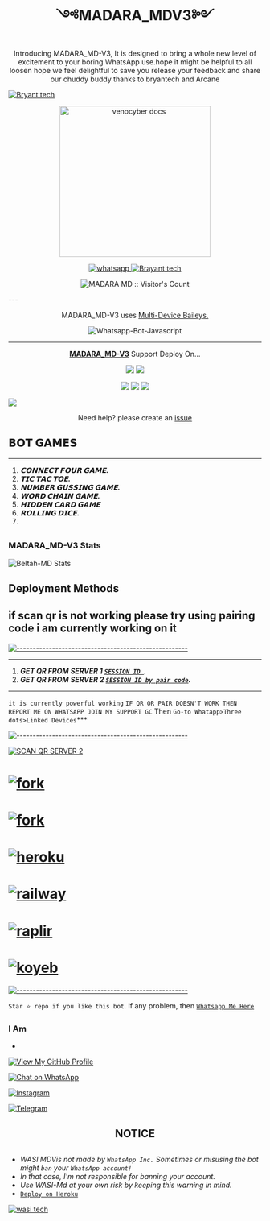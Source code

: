 

<h1 align="center"> ༺MADARA_MDV3༻ </h1> 
<p align="center"> Introducing MADARA_MD-V3, It is designed to bring a whole new level of excitement to your boring WhatsApp use.hope it might be helpful to all loosen hope we feel delightful to save you release your feedback and share our chuddy buddy thanks to bryantech and Arcane  </p>

[![Bryant tech](https://readme-typing-svg.demolab.com?font=Anton&size=30&pause=998&color=008000&background=F7F2F20A&vCenter=true&random=false&width=465&lines=Hello+Everyone%F0%9F%91%8B!;I+am+MADARA+MD+MADE+BY+Bryant+tech+and+Arcane+admin+founder+of+this;project;and+creator+too;i)](https://github.com/Kingjux)


<p align="center">
  <a href="https://github.com/Arcanedream77/MADARA_MD-V3">
    <img alt="venocyber docs" height="300" src="https://telegra.ph/file/55551f6f89dae1180f554.jpg">
  </a>
</p>
    
   
   
<p align="center">
  <a href="https://wa.me/+254114141192?text=Hi+Bro--+I+Need+Help.+I+messaged+you+from+Beltah-md+Repo" target="_blank">
    <img alt="whatsapp" src="https://img.shields.io/badge/ Whatsapp -25D366?style=for-the-badge&logo=whatsapp&logoColor=green" />
 
  <a aria-label="MADARA_MD-V3is free to use" href="https://github.com/Arcanedream77/MADARA_MD-V3" target="_blank">
    <img alt="Brayant tech" src="https://img.shields.io/youtube/channel/subscribers/UCU071AMRqcd5mfTdCgJFwPg" target="_blank" />
  </a>

</p>
<p align="center"><img src="https://profile-counter.glitch.me/{MADARA_MD}/count.svg" alt="MADARA MD :: Visitor's Count" /></p>
---




<p align="center"> MADARA_MD-V3 uses
  <a href="https://github.com/adiwajshing/Baileys">Multi-Device Baileys.</a>
</p>
<p align="center">
  <img title="Whatsapp-Bot-Javascript" src="https://img.shields.io/badge/Javascript-363303?style=for-the-badge&logo=javascript&logoColor=c6c631"></img>
</p>

---

<p align="center">
  <a href="https://github.com/Arcanedream77 /MADARA_MD-V3"><b>MADARA_MD-V3</b></a> Support Deploy On...
</p>

<p align="center">
  <a href="https://github.com/kingjux/venocyber-Md/blob/main/temp/deploy-on-vps.md"><img src="https://img.shields.io/badge/self hosting-3d1513?style=for-the-badge&logo=serverless&logoColor=FD5750"></a>
  <a href="https://railway.app/template/GZOvIe?referralCode=wVDLrh"><img src="https://img.shields.io/badge/railway-3e164f?style=for-the-badge&logo=railway&logoColor=0B0D0E"></a>
</p>
<p align="center">
  <a href="https://dashboard.heroku.com/new?template=https://github.com/Arcanedream77/MADARA_MD-V3"><img src="https://img.shields.io/badge/heroku-9d7acc?style=for-the-badge&logo=heroku&logoColor=430098"></a>
  <a href="https://venocyber-web01.vercel.app/replit.html"><img src="https://img.shields.io/badge/replit-253c99?style=for-the-badge&logo=replit&logoColor=F26207"></a>
  <a href="https://app.koyeb.com/apps/deploy?type=git&repository=github.com/Kingjux/Venocyber-md-md&branch=main&env[SESSION_ID]&env[OWNER_NUMBER]=255698101622&env[MONGODB_URI]&&env[OWNER_NAME]=venocyber ᴛᴇᴄʜ&env[KOYEB_API]&env[PREFIX]=.&env[WAPRESENCE]&env[AUTO_READ_STATUS]=true&env[DISABLE_PM]=false&env[PACK_AUTHER]=whatsapp+bot&env[PACK_NAME]=Venocyber ᴛᴇᴄʜ&env[STYLE]=0&env[MODE]=private&env[READ_MESSAGE]=false&env[THEME]=VENOCYBER&env[WARN_COUNT]=3&env[BLOCK_JID]=null&env[TIME_ZONE]=Africa/Dodoma&name=Beltahr-tech&env[KOYEB_NAME]=Beltah-md&env[SUDO]=null&env[THUMB_IMAGE]=https://telegra.ph/file/dcce2ddee6cc7597c859a.jpg"><img src="https://img.shields.io/badge/koyeb-033604?style=for-the-badge&logo=koyeb&logoColor=white"></a>
</p>
  <a href="https://youtu.be/3NdJb6_1cJM"><img src="https://img.shields.io/badge/CodeSpace-green?colorA=%23ff000&colorB=%23017e40&style=for-the-badge&logo=git&logoColor=white"></a>
</p>
<p align="center">Need help? please create an <a href="https://github.com/Kingjux/Venocyber-md/issues">issue</a></p>

 



## 𝗕𝗢𝗧 𝗚𝗔𝗠𝗘𝗦
---
1. ***𝗖𝗢𝗡𝗡𝗘𝗖𝗧 𝗙𝗢𝗨𝗥 𝗚𝗔𝗠𝗘.***
2.  ***𝗧𝗜𝗖 𝗧𝗔𝗖 𝗧𝗢𝗘.***
3.  ***𝗡𝗨𝗠𝗕𝗘𝗥 𝗚𝗨𝗦𝗦𝗜𝗡𝗚 𝗚𝗔𝗠𝗘.***
4.  ***𝗪𝗢𝗥𝗗 𝗖𝗛𝗔𝗜𝗡 𝗚𝗔𝗠𝗘.***
5.  ***𝗛𝗜𝗗𝗗𝗘𝗡 𝗖𝗔𝗥𝗗 𝗚𝗔𝗠𝗘***
6.  ***𝗥𝗢𝗟𝗟𝗜𝗡𝗚 𝗗𝗜𝗖𝗘.***
7.  
##


 



<h3>MADARA_MD-V3 Stats</h3>

![Beltah-MD Stats](https://github-readme-stats.vercel.app/api/pin/?username=wasixd&repo=WASI-MD&show_owner=true&theme=dark)


    
   
## Deployment Methods
if scan qr is not working please try using pairing code i am currently working on it
---
[![-----------------------------------------------------](https://raw.githubusercontent.com/andreasbm/readme/master/assets/lines/colored.png)](#table-of-contents)

---
1. ***GET QR FROM SERVER 1 [`SESSION ID `](https://wasimdscanner-68feefafb737.herokuapp.com/).***
2.  ***GET QR FROM SERVER 2 [`SESSION ID by pair code`](https://wasimdscanner-68feefafb737.herokuapp.com/).***
---
`it is currently powerful working` `IF QR OR PAIR DOESN'T WORK THEN REPORT ME ON WHATSAPP JOIN MY SUPPORT GC`
Then `Go-to Whatapp>Three dots>Linked Devices`***

[![-----------------------------------------------------](https://raw.githubusercontent.com/andreasbm/readme/master/assets/lines/colored.png)](#table-of-contents)

<a href="https://wasimdscanner-68feefafb737.herokuapp.com/"><img title="SCAN QR SERVER 2" src="https://img.shields.io/badge/GET SESSION-h?color=darkblue&style=for-the-badge&logo=msi"></a>
  # <a href="https://wasimdscanner-68feefafb737.herokuapp.com/"><img title="fork" src="https://img.shields.io/badge/pair code -h?color=darkblue&style=for-the-badge&logo=msi"></a>

# <a href="https://github.com/wasixd/WASI-MD/fork"><img title="fork" src="https://img.shields.io/badge/FORK THIS REPO-h?color=darkblue&style=for-the-badge&logo=msi"></a>
# <a href="https://dashboard.heroku.com/new?template=https://github.com/Beltah/beltah-md"><img title="heroku" src="https://img.shields.io/badge/DEPLOY ON HEROKU-h?color=darkblue&style=for-the-badge&logo=msi"></a>
# <a href="https://railway.app/template/tM2McB?referralCode=v7Xehd"><img title="railway" src="https://img.shields.io/badge/DEPLOY ON RAILWAY-h?color=darkblue&style=for-the-badge&logo=msi"></a>
# <a href="(https://replit.com/github/wasixd/WASI-MD"><img title="raplir" src="https://img.shields.io/badge/RAPLIT-h?color=darkblue&style=for-the-badge&logo=msi"></a>
# <a href="https://wasimd-9dedcea2edba.herokuapp.com/"><img title="koyeb" src="https://img.shields.io/badge/DEPLOY ON KYOEB-h?color=darkblue&style=for-the-badge&logo=msi"></a>

[![-----------------------------------------------------](https://raw.githubusercontent.com/andreasbm/readme/master/assets/lines/colored.png)](#table-of-contents)



 `Star ⭐ repo if you like this bot`.
 If any problem, then [`Whatsapp Me Here`](https://wa.me/message/THZ3I25BYZM2E1)


### I Am
- 
[![View My GitHub Profile](https://img.shields.io/badge/GitHub-Profile-blue?logo=github)](https://github.com/Itxxwasi)

[![Chat on WhatsApp](https://img.shields.io/badge/WhatsApp-Chat-green?logo=whatsapp)](https://wa.me/+923192173398)

[![Instagram](https://img.shields.io/badge/Instagram-Profile-orange?style=flat-square&logo=instagram)](https://www.instagram.com/itx_mee_wasi)

[![Telegram](https://img.shields.io/badge/Telegram-Profile-blue?style=flat-square&logo=telegram)](https://t.me/@itxwasi)



<h2 align="center">  NOTICE
</h2>
   
## 
- *WASI MDVis not made by `WhatsApp Inc.` Sometimes or misusing the bot might `ban` your `WhatsApp account!`*
- *In that case, I'm not responsible for banning your account.*
- *Use WASI-Md at your own risk by keeping this warning in mind.*
- [`Deploy on Heroku`]( https://dashboard.heroku.com/new?template=https://github.com/wasixd/WASI-MD)

[![wasi tech](https://readme-typing-svg.demolab.com?font=Anton&size=30&pause=998&color=F51FFF&background=F7F2F20A&vCenter=true&random=false&width=465&lines=thank+you%F0%9F%91%8B!;for+using+WASI+MD;🙏;🙏+✍🏾;🥰)](https://github.com/wasixd)
